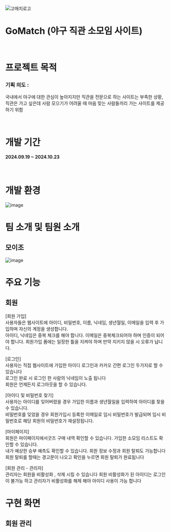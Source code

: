 
![고매치로고 ](https://github.com/user-attachments/assets/8e4534a1-5f04-43d4-b8fe-359a02560608)
<h1>GoMatch
  (야구 직관 소모임 사이트)</h1>


<p>&nbsp;&nbsp;&nbsp;&nbsp;</p> 

<h1>프로젝트 목적</h1>
<h3>기획 의도 : </h3>  국내에서 야구에 대한 관심이 높아지지만 직관을 전문으로 하는 사이트는 부족한 상황,
직관은 가고 싶은데 사람 모으기가 어려울 때 마음 맞는 사람들끼리 가는 사이트를 제공하기 위함

<p>&nbsp;&nbsp;&nbsp;&nbsp;</p>
<h1>개발 기간</h1>
<h4>2024.09.19 ~ 2024.10.23</h4>
<p>&nbsp;&nbsp;&nbsp;&nbsp;</p>

# 개발 환경

![image](https://github.com/user-attachments/assets/690a95eb-4a93-4407-a144-ed929ba72e92)


# 팀 소개 및 팀원 소개

## 모이조
![image](https://github.com/user-attachments/assets/f7e11bc0-065f-49b6-a9d6-e6fe19a57bd9)


<h1>주요 기능</h1>
<h2>회원</h2>

[회원 가입] <br>
사용자들은 웹사이트에 아이디, 비밀번호, 이름, 닉네임, 생년월일, 이메일을 입력 후 가입하며 자신의 계정을 생성합니다. <br>
아이디, 닉네임은 중복 체크를 해야 합니다. 이메일은 중복체크되어야 하며 인증이 되어야 합니다. 회원가입 폼에는 일정한 틀을 지켜야 하며 만약 지키지 않을 시 오류가 납니다. 

[로그인] <br>
사용자는 직접 웹사이트에 가입한 아이디 로그인과 카카오 간편 로그인 두가지로 할 수 있습니다 <br>
	로그인 완료 시 로그인 한 사람의 닉네임이 노출 됩니다 <br>
	회원은 언제든지 로그아웃을 할 수 있습니다.

[아이디 및 비밀번호 찾기] <br>
사용자는 아이디를 잊어버렸을 경우 가입한 이름과 생년월일을 입력하여 아이디를 찾을 수 있습니다.<br>
비밀번호를 잊었을 경우 회원가입시 등록한 이메일로 임시 비밀번호가 발급되며 임시 비밀번호로 해당 회원의 비밀번호가 재설정됩니다.

[마이페이지] <br>
회원은 마이페이지에서굿즈 구매 내역 확인할 수 있습니다. 가입한 소모임 리스트도 확인할 수 있습니다.<br>
내가 예상한 승부 예측도 확인할 수 있습니다. 회원 정보 수정과 회원 탈퇴도 가능합니다 회원 탈퇴를 할때는 경고문이 나오고 확인을 누르면 회원 탈퇴가 완료됩니다 

[회원 관리 - 관리자] <br>
관리자는 회원을 비활성화 , 삭제 시킬 수 있습니다 회원 비활성화가 된 아이디는 로그인이 불가능 하고 관리자가 비활성화를 해제 해야 아이디 사용이 가능 합니다 





# 구현 화면

## 회원 관리 







